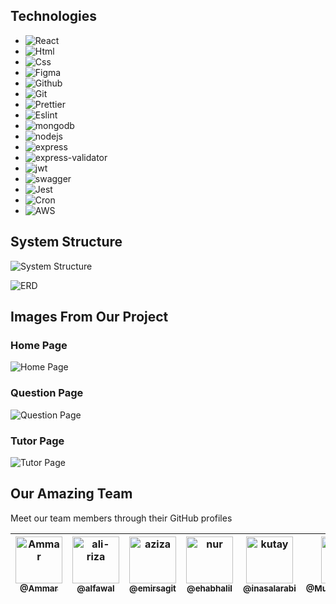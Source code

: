 
## Technologies

* ![React](https://img.shields.io/badge/react-61DAFB?style=flat&logo=react&logoColor=white)
* ![Html](https://img.shields.io/badge/html-E34F26?style=flat&logo=html5&logoColor=white)
* ![Css](https://img.shields.io/badge/CSS3-1572B6?style=flat&logo=css3&logoColor=white)
* ![Figma](https://img.shields.io/badge/Figma-F24E1E?style=flat&logo=figma&logoColor=white)
* ![Github](https://img.shields.io/badge/github-181717?style=flat&logo=github&logoColor=white)
* ![Git](https://img.shields.io/badge/Git-F05032?style=flat&logo=git&logoColor=white)
* ![Prettier](https://img.shields.io/badge/Prettier-F7B93E?style=flat&logo=Prettier&logoColor=white)
* ![Eslint](https://img.shields.io/badge/eslint-4B32C3?style=flat&logo=eslint&logoColor=white)
* ![mongodb](https://img.shields.io/badge/mongodb-47A248?style=flat&logo=mongodb&logoColor=white)
* ![nodejs](https://img.shields.io/badge/node_js-339933?style=flat&logo=node.js&logoColor=white)
* ![express](https://img.shields.io/badge/express-000000?style=flat&logo=express&logoColor=white)
* ![express-validator](https://img.shields.io/badge/express_validator-7457c2?style=flatlogo=expressvalidator&logoColor=white)
* ![jwt](https://img.shields.io/badge/jwt-000000?style=flat&logo=json-web-tokens&logoColor=white)
* ![swagger](https://img.shields.io/badge/swagger-85EA2D?style=flat&logo=swagger&logoColor=white)
* ![Jest](https://img.shields.io/badge/jest-C21325?style=flat&logo=jest&logoColor=white)
* ![Cron](https://img.shields.io/badge/node_cron-185717?style=flat&logo=node-cron&logoColor=white)
* ![AWS](https://img.shields.io/badge/Amazon_AWS-232F3E?style=flate&logo=Amazon-AWS&logoColor=white)





## System Structure
![System Structure](https://imgkub.com/image/lekOT)

![ERD](https://imgkub.com/image/lehIt)

## Images From Our Project

### Home Page

![Home Page](https://github.com/RCDD-202110-TUR-BEW/backend-capstone-turkey-students-teach)

### Question Page

![Question Page](https://github.com/RCDD-202110-TUR-BEW/backend-capstone-turkey-students-teach)

### Tutor Page

![Tutor Page](https://github.com/RCDD-202110-TUR-BEW/backend-capstone-turkey-students-teach)


## Our Amazing Team

Meet our team members through their GitHub profiles

| [<img alt="Ammar" src="https://avatars.githubusercontent.com/u/35445761?v=4?size=75" width="75"><br><sub>@Ammar</sub>](https://github.com/Ammar-64) | [<img alt="ali-riza" src="https://avatars.githubusercontent.com/u/61620817?v=4?size=75" width="75"><br><sub>@alfawal</sub>](https://github.com/alfawal) | [<img alt="aziza" src="https://avatars.githubusercontent.com/u/37173514?v=4?v=4?size=75" width="75"><br><sub>@emirsagit</sub>](https://github.com/emirsagit) | [<img alt="nur" src="https://avatars.githubusercontent.com/u/86510849?v=4?size=75" width="75"><br><sub>@ehabhalil</sub>](https://github.com/ehabhalil) | [<img alt="kutay" src="https://avatars.githubusercontent.com/u/88327053?v=4?size=75" width="75"><br><sub>@inasalarabi</sub>](https://github.com/inasalarabi) | [<img alt="moulham" src="https://avatars.githubusercontent.com/u/53450544?v=4?size=75" width="75"><br><sub>@Muhammeday99</sub>](https://github.com/Muhammeday99) |
|---	|---	|---	|---	|---    |---    |
